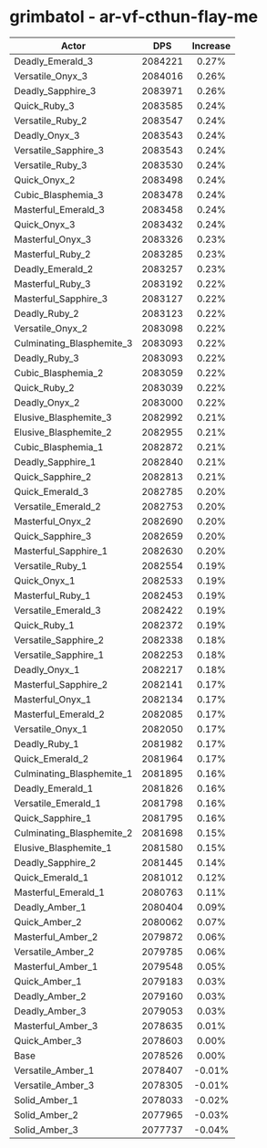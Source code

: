 # grimbatol - ar-vf-cthun-flay-me
| Actor | DPS | Increase |
|---|:---:|:---:|
|Deadly_Emerald_3|2084221|0.27%|
|Versatile_Onyx_3|2084016|0.26%|
|Deadly_Sapphire_3|2083971|0.26%|
|Quick_Ruby_3|2083585|0.24%|
|Versatile_Ruby_2|2083547|0.24%|
|Deadly_Onyx_3|2083543|0.24%|
|Versatile_Sapphire_3|2083543|0.24%|
|Versatile_Ruby_3|2083530|0.24%|
|Quick_Onyx_2|2083498|0.24%|
|Cubic_Blasphemia_3|2083478|0.24%|
|Masterful_Emerald_3|2083458|0.24%|
|Quick_Onyx_3|2083432|0.24%|
|Masterful_Onyx_3|2083326|0.23%|
|Masterful_Ruby_2|2083285|0.23%|
|Deadly_Emerald_2|2083257|0.23%|
|Masterful_Ruby_3|2083192|0.22%|
|Masterful_Sapphire_3|2083127|0.22%|
|Deadly_Ruby_2|2083123|0.22%|
|Versatile_Onyx_2|2083098|0.22%|
|Culminating_Blasphemite_3|2083093|0.22%|
|Deadly_Ruby_3|2083093|0.22%|
|Cubic_Blasphemia_2|2083059|0.22%|
|Quick_Ruby_2|2083039|0.22%|
|Deadly_Onyx_2|2083000|0.22%|
|Elusive_Blasphemite_3|2082992|0.21%|
|Elusive_Blasphemite_2|2082955|0.21%|
|Cubic_Blasphemia_1|2082872|0.21%|
|Deadly_Sapphire_1|2082840|0.21%|
|Quick_Sapphire_2|2082813|0.21%|
|Quick_Emerald_3|2082785|0.20%|
|Versatile_Emerald_2|2082753|0.20%|
|Masterful_Onyx_2|2082690|0.20%|
|Quick_Sapphire_3|2082659|0.20%|
|Masterful_Sapphire_1|2082630|0.20%|
|Versatile_Ruby_1|2082554|0.19%|
|Quick_Onyx_1|2082533|0.19%|
|Masterful_Ruby_1|2082453|0.19%|
|Versatile_Emerald_3|2082422|0.19%|
|Quick_Ruby_1|2082372|0.19%|
|Versatile_Sapphire_2|2082338|0.18%|
|Versatile_Sapphire_1|2082253|0.18%|
|Deadly_Onyx_1|2082217|0.18%|
|Masterful_Sapphire_2|2082141|0.17%|
|Masterful_Onyx_1|2082134|0.17%|
|Masterful_Emerald_2|2082085|0.17%|
|Versatile_Onyx_1|2082050|0.17%|
|Deadly_Ruby_1|2081982|0.17%|
|Quick_Emerald_2|2081964|0.17%|
|Culminating_Blasphemite_1|2081895|0.16%|
|Deadly_Emerald_1|2081826|0.16%|
|Versatile_Emerald_1|2081798|0.16%|
|Quick_Sapphire_1|2081795|0.16%|
|Culminating_Blasphemite_2|2081698|0.15%|
|Elusive_Blasphemite_1|2081580|0.15%|
|Deadly_Sapphire_2|2081445|0.14%|
|Quick_Emerald_1|2081012|0.12%|
|Masterful_Emerald_1|2080763|0.11%|
|Deadly_Amber_1|2080404|0.09%|
|Quick_Amber_2|2080062|0.07%|
|Masterful_Amber_2|2079872|0.06%|
|Versatile_Amber_2|2079785|0.06%|
|Masterful_Amber_1|2079548|0.05%|
|Quick_Amber_1|2079183|0.03%|
|Deadly_Amber_2|2079160|0.03%|
|Deadly_Amber_3|2079053|0.03%|
|Masterful_Amber_3|2078635|0.01%|
|Quick_Amber_3|2078603|0.00%|
|Base|2078526|0.00%|
|Versatile_Amber_1|2078407|-0.01%|
|Versatile_Amber_3|2078305|-0.01%|
|Solid_Amber_1|2078033|-0.02%|
|Solid_Amber_2|2077965|-0.03%|
|Solid_Amber_3|2077737|-0.04%|
